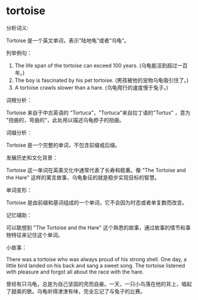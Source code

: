 # tortoise

分析词义:

  

Tortoise 是一个英文单词，表示“陆地龟”或者“乌龟”。

  

列举例句：

  

1.  The life span of the tortoise can exceed 100 years. (乌龟能活到超过一百年。)
2.  The boy is fascinated by his pet tortoise. (男孩被他的宠物乌龟吸引住了。)
3.  A tortoise crawls slower than a hare. (乌龟爬行的速度慢于兔子。)

  

词根分析：

  

Tortoise 来自于中古英语的 "Tortuca"，"Tortuca"来自拉丁语的"Tortus" ，意为 "扭曲的，弯曲的"，此处用以描述乌龟脖子的扭曲。

  

词缀分析：

  

Tortoise 是一个完整的单词，不包含前缀或后缀。

  

发展历史和文化背景：

  

Tortoise 这一单词在英美文化中通常代表了长寿和稳重。像 "The Tortoise and the Hare" 这样的寓言故事，乌龟象征的就是稳步实现目标的智慧。

  

单词变形：

  

Tortoise 是由前缀和基词组成的一个单词，它不会因为时态或者单复数而改变。

  

记忆辅助：

  

可以联想到 "The Tortoise and the Hare" 这个熟悉的故事，通过故事的情节和事物特征来记住这个单词。

  

小故事：

  

There was a tortoise who was always proud of his strong shell. One day, a little bird landed on his back and sang a sweet song. The tortoise listened with pleasure and forgot all about the race with the hare.

  

曾经有只乌龟，总是为自己坚固的壳而自豪。一天，一只小鸟落在他的背上，唱起了甜美的歌。乌龟听得津津有味，完全忘记了与兔子的比赛。
